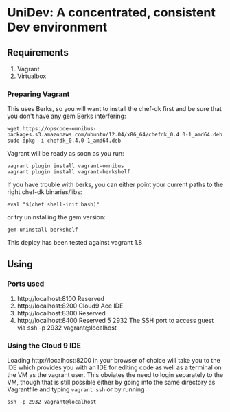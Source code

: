 # UniDev: A concentrated, consistent Dev environment

## Requirements

1. Vagrant
2. Virtualbox

### Preparing Vagrant

This uses Berks, so you will want to install the chef-dk first and be sure that you don't have any gem Berks interfering:

```
wget https://opscode-omnibus-packages.s3.amazonaws.com/ubuntu/12.04/x86_64/chefdk_0.4.0-1_amd64.deb
sudo dpkg -i chefdk_0.4.0-1_amd64.deb
```

Vagrant will be ready as soon as you run:

```
vagrant plugin install vagrant-omnibus
vagrant plugin install vagrant-berkshelf
```

If you have trouble with berks, you can either point your current paths to the right chef-dk binaries/libs:

```
eval "$(chef shell-init bash)"
```

or try uninstalling the gem version:

```
gem uninstall berkshelf
```

This deploy has been tested against vagrant 1.8


## Using

### Ports used

1. http://localhost:8100 Reserved
2. http://localhost:8200 Cloud9 Ace IDE
3. http://localhost:8300 Reserved
4. http://localhost:8400 Reserved
5  2932 The SSH port to access guest via ssh -p 2932 vagrant@localhost


### Using the Cloud 9 IDE

Loading http://localhost:8200 in your browser of choice will take you to the IDE which
provides you with an IDE for editing code as well as a terminal on the VM as the vagrant user.
This obviates the need to login separately to the VM, though that is still possible either by
going into the same directory as Vagrantfile and typing `vagrant ssh` or by running 

```
ssh -p 2932 vagrant@localhost
```

